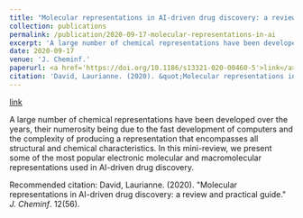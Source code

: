 ```yaml
---
title: "Molecular representations in AI-driven drug discovery: a review and practical guide"
collection: publications
permalink: /publication/2020-09-17-molecular-representations-in-ai
excerpt: 'A large number of chemical representations have been developed over the years, their numerosity being due to the fast development of computers and the complexity of producing a representation that encompasses all structural and chemical characteristics. In this mini-review, we present some of the most popular electronic molecular and macromolecular representations used in AI-driven drug discovery.'
date: 2020-09-17
venue: 'J. Cheminf.'
paperurl: <a href='https://doi.org/10.1186/s13321-020-00460-5'>link</a>
citation: 'David, Laurianne. (2020). &quot;Molecular representations in AI-driven drug discovery: a review and practical guide.&quot; <i>J. Cheminf</i>. 12(56).'
---
```


<a href='https://doi.org/10.1186/s13321-020-00460-5'>link</a>

A large number of chemical representations have been developed over the years, their numerosity being due to the fast development of computers and the complexity of producing a representation that encompasses all structural and chemical characteristics. In this mini-review, we present some of the most popular electronic molecular and macromolecular representations used in AI-driven drug discovery.

Recommended citation: David, Laurianne. (2020). "Molecular representations in AI-driven drug discovery: a review and practical guide." <i>J. Cheminf</i>. 12(56).